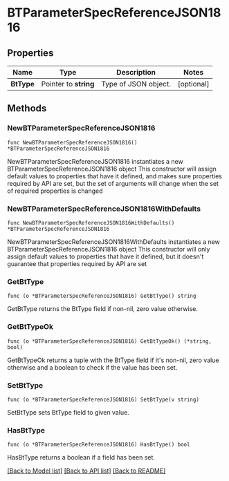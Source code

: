 # BTParameterSpecReferenceJSON1816

## Properties

Name | Type | Description | Notes
------------ | ------------- | ------------- | -------------
**BtType** | Pointer to **string** | Type of JSON object. | [optional] 

## Methods

### NewBTParameterSpecReferenceJSON1816

`func NewBTParameterSpecReferenceJSON1816() *BTParameterSpecReferenceJSON1816`

NewBTParameterSpecReferenceJSON1816 instantiates a new BTParameterSpecReferenceJSON1816 object
This constructor will assign default values to properties that have it defined,
and makes sure properties required by API are set, but the set of arguments
will change when the set of required properties is changed

### NewBTParameterSpecReferenceJSON1816WithDefaults

`func NewBTParameterSpecReferenceJSON1816WithDefaults() *BTParameterSpecReferenceJSON1816`

NewBTParameterSpecReferenceJSON1816WithDefaults instantiates a new BTParameterSpecReferenceJSON1816 object
This constructor will only assign default values to properties that have it defined,
but it doesn't guarantee that properties required by API are set

### GetBtType

`func (o *BTParameterSpecReferenceJSON1816) GetBtType() string`

GetBtType returns the BtType field if non-nil, zero value otherwise.

### GetBtTypeOk

`func (o *BTParameterSpecReferenceJSON1816) GetBtTypeOk() (*string, bool)`

GetBtTypeOk returns a tuple with the BtType field if it's non-nil, zero value otherwise
and a boolean to check if the value has been set.

### SetBtType

`func (o *BTParameterSpecReferenceJSON1816) SetBtType(v string)`

SetBtType sets BtType field to given value.

### HasBtType

`func (o *BTParameterSpecReferenceJSON1816) HasBtType() bool`

HasBtType returns a boolean if a field has been set.


[[Back to Model list]](../README.md#documentation-for-models) [[Back to API list]](../README.md#documentation-for-api-endpoints) [[Back to README]](../README.md)


